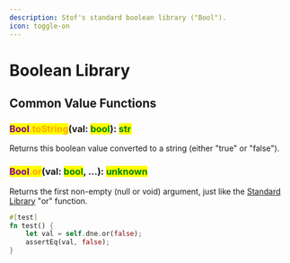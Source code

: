 ```yaml
---
description: Stof's standard boolean library ("Bool").
icon: toggle-on
---
```


# Boolean Library

## Common Value Functions

### <mark style="color:purple;">Bool</mark><mark style="color:orange;">.toString</mark>(val: <mark style="color:green;">bool</mark>): <mark style="color:green;">str</mark>

Returns this boolean value converted to a string (either "true" or "false").

### <mark style="color:purple;">Bool</mark><mark style="color:orange;">.or</mark>(val: <mark style="color:green;">bool</mark>, ...): <mark style="color:green;">unknown</mark>

Returns the first non-empty (null or void) argument, just like the [Standard Library](standard-library.md) "or" function.

```rust
#[test]
fn test() {
    let val = self.dne.or(false);
    assertEq(val, false);
}
```
